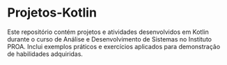 # Projetos-Kotlin
Este repositório contém projetos e atividades desenvolvidos em Kotlin durante o curso de Análise e Desenvolvimento de Sistemas no Instituto PROA. Inclui exemplos práticos e exercícios aplicados para demonstração de habilidades adquiridas.
